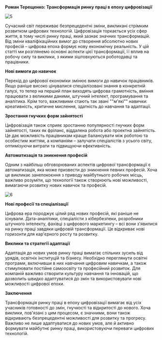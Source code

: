 **Роман Терещенко: Трансформація ринку праці в епоху цифровізації**

![5](https://github.com/tereshchenko-roman/Roman-Tereshchenko/assets/167007729/4979edb3-0620-4542-807e-ef2160090f72)


Сучасний світ переживає безпрецедентні зміни, викликані стрімким розвитком цифрових технологій. Цифровізація торкається усіх сфер життя, в тому числі ринку праці, який зазнає значних трансформацій. Від зміни кваліфікаційних вимог до створення абсолютно нових професій – цифрова епоха формує нову економічну реальність. У цій статті ми розглянемо основні аспекти цієї трансформації, її вплив на робочу силу та виклики, з якими зіштовхуються роботодавці та працівники.

**Нові вимоги до навичок**

Перехід до цифрової економіки змінює вимоги до навичок працівників. Якщо раніше високо цінувалися спеціалізовані знання в конкретній галузі, то тепер на перший план виходять цифрова грамотність, вміння працювати з великими даними, штучний інтелект, програмування та аналітика. Крім того, важливими стають так звані ""м'які"" навички: креативність, критичне мислення, здатність до навчання та адаптації.

**Зростання гнучких форм зайнятості**

Цифровізація також сприяє зростанню популярності гнучких форм зайнятості, таких як фріланс, віддалена робота або проектна зайнятість. Це дає можливість працівникам краще балансувати між роботою та особистим життям, а компаніям – залучати спеціалістів з усього світу, оптимізуючи витрати та підвищуючи ефективність.

**Автоматизація та зникнення професій**

Одним з найбільш обговорюваних аспектів цифрової трансформації є автоматизація, яка може призвести до зникнення певних професій. Хоча це викликає занепокоєння з приводу майбутнього робочих місць, важливо розуміти, що технології також створюють нові можливості, вимагаючи розвитку нових навичок та професій.

![6](https://github.com/tereshchenko-roman/Roman-Tereshchenko/assets/167007729/34cee8fd-9c93-4f8f-85bc-a07374fb3eb6)


**Нові професії та спеціалізації**

Цифрова ера породжує цілий ряд нових професій, які раніше не існували. Дата-аналітики, спеціалісти з кібербезпеки, розробники штучного інтелекту, фахівці з цифрового маркетингу – всі вони з'явилися на ринку праці завдяки цифровій трансформації. Це відкриває нові горизонти для кар'єрного росту та розвитку.

**Виклики та стратегії адаптації**

Адаптація до нових умов ринку праці вимагає спільних зусиль від урядів, освітніх інституцій та бізнесу. Необхідно переглянути освітні програми, включивши в них навчання цифровим навичкам, а також стимулювати постійне самоосвіту та професійний розвиток. Для компаній важливо створити культуру навчання та інновацій, що дозволить швидко адаптуватися до змін та використовувати нові можливості цифрової епохи.

**Заключення**

Трансформація ринку праці в епоху цифровізації вимагає від усіх учасників готовності до змін, гнучкості та відкритості до нового. Хоча виклики, пов'язані з цим процесом, є значними, вони також відкривають безпрецедентні можливості для розвитку та прогресу. Важливо не лише адаптуватися до нових умов, але й активно формувати майбутнє ринку праці, використовуючи переваги цифрових технологій.
